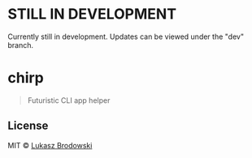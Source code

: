 # STILL IN DEVELOPMENT

Currently still in development.  Updates can be viewed under the "dev" branch.

# chirp

> Futuristic CLI app helper

## License

MIT © [Lukasz Brodowski](http://lukebro.com)

